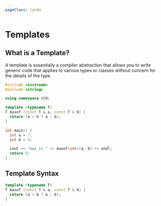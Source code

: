 ```yaml
---
pageClass: lynda
---
```


# Templates

## What is a Template?

A template is essentially a compiler abstraction that allows you to write generic code that applies to various types or classes without concern for the details of the type.

```cpp
#include <iostream>
#include <string>

using namespace std;

template <typename T>
T maxof (const T & a, const T & b) {
  return (a > b ? a : b);
}

int main() {
  int a = 7;
  int b = 9;

  cout << "max is " << maxof<int>(a, b) << endl;
  return 0;
}
```

## Template Syntax

```cpp
template <typename T>
T maxof (const T & a, const T & b) {
  return (a > b ? a : b);
}
```
